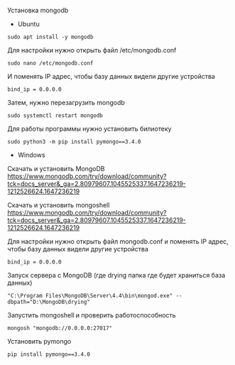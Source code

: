Установка mongodb
- Ubuntu
```
sudo apt install -y mongodb
```
Для настройки нужно открыть файл /etc/mongodb.conf
```
sudo nano /etc/mongodb.conf
```
И поменять IP адрес, чтобы базу данных видели другие устройства
```
bind_ip = 0.0.0.0
```
Затем, нужно перезагрузить mongodb
```
sudo systemctl restart mongodb
```
Для работы программы нужно установить билиотеку
```
sudo python3 -m pip install pymongo==3.4.0
```

- Windows

Скачать и установить MongoDB
https://www.mongodb.com/try/download/community?tck=docs_server&_ga=2.80979607.1045525337.1647236219-1212526624.1647236219

Скачать и установить mongoshell
https://www.mongodb.com/try/download/community?tck=docs_server&_ga=2.80979607.1045525337.1647236219-1212526624.1647236219

Для настройки нужно открыть файл mongodb.conf и поменять IP адрес, чтобы базу данных видели другие устройства
```
bind_ip = 0.0.0.0
```

Запуск сервера с MongoDB (где drying папка где будет храниться база данных)
```
"C:\Program Files\MongoDB\Server\4.4\bin\mongod.exe" --dbpath="D:\MongoDB\drying"
```

Запустить mongoshell и проверить работоспособность
```
mongosh "mongodb://0.0.0.0:27017"
```

Установить pymongo
```
pip install pymongo==3.4.0
```